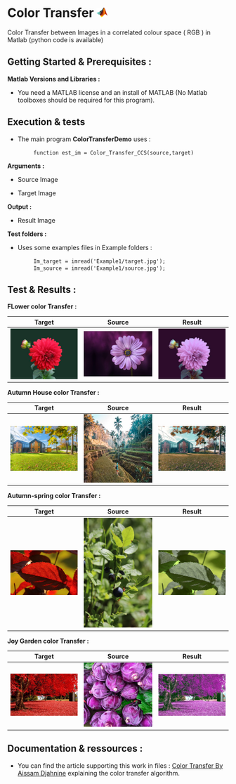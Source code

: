 # Color Transfer <img src="https://github.com/AissamDjahnine/Search-Algorithms-in-AI/blob/master/files./Matlab_Logo.png" width="25">
Color Transfer between Images in a correlated colour space ( RGB ) in Matlab (python code is available)

## Getting Started & Prerequisites :

**Matlab Versions and Libraries :** 

* You need a MATLAB license and an install of MATLAB (No Matlab toolboxes should be required for this program). 
           
## Execution & tests

* The main program **ColorTransferDemo** uses :

           function est_im = Color_Transfer_CCS(source,target)

**Arguments :**

- Source Image

- Target Image

**Output :**

- Result Image

**Test folders :**

* Uses some examples files in Example folders : 

           Im_target = imread('Example1/target.jpg');
           Im_source = imread('Example1/source.jpg');
                      
## Test & Results :

**FLower color Transfer :**

Target         |  Source          |      Result        
:-------------:|:----------------:|:-------------------:
<img src="https://github.com/AissamDjahnine/ColorTransfer/blob/master/files./target.jpg" width="250"> |  <img src="https://github.com/AissamDjahnine/ColorTransfer/blob/master/files./source.jpg" width="250"> | <img src="https://github.com/AissamDjahnine/ColorTransfer/blob/master/files./result.jpg" width="250">

**Autumn House color Transfer :**

Target         |  Source          |      Result        
:-------------:|:----------------:|:-------------------:
<img src="https://github.com/AissamDjahnine/ColorTransfer/blob/master/files./target_1.jpg" width="250"> |  <img src="https://github.com/AissamDjahnine/ColorTransfer/blob/master/files./source_1.jpg" width="250"> | <img src="https://github.com/AissamDjahnine/ColorTransfer/blob/master/files./result_1.jpg" width="250">

**Autumn-spring color Transfer :**

Target         |  Source          |      Result        
:-------------:|:----------------:|:-------------------:
<img src="https://github.com/AissamDjahnine/ColorTransfer/blob/master/files./target_2.jpg" width="250"> |  <img src="https://github.com/AissamDjahnine/ColorTransfer/blob/master/files./source_2.jpg" width="250" height="250"> | <img src="https://github.com/AissamDjahnine/ColorTransfer/blob/master/files./result_2.jpg" width="250">

**Joy Garden color Transfer :**

Target         |  Source          |      Result        
:-------------:|:----------------:|:-------------------:
<img src="https://github.com/AissamDjahnine/ColorTransfer/blob/master/files./target_3.jpg" width="250"> |  <img src="https://github.com/AissamDjahnine/ColorTransfer/blob/master/files./source_3.jpg" width="250"> | <img src="https://github.com/AissamDjahnine/ColorTransfer/blob/master/files./result_3.jpg" width="250">
## Documentation & ressources : 

- You can find the article supporting this work in files : [Color Transfer By Aissam Djahnine](https://github.com/AissamDjahnine/ColorTransfer/blob/master/Djahnine_Aissam_Color_Transfer_in_Correlated_color_space.pdf) explaining the color transfer algorithm.
